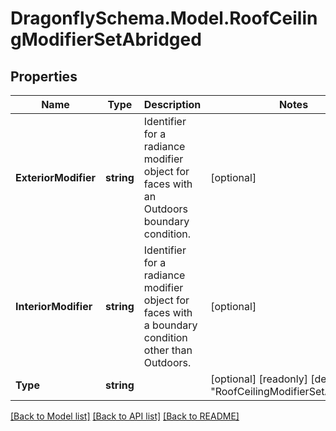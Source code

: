 
# DragonflySchema.Model.RoofCeilingModifierSetAbridged

## Properties

Name | Type | Description | Notes
------------ | ------------- | ------------- | -------------
**ExteriorModifier** | **string** | Identifier for a radiance modifier object for faces with an  Outdoors boundary condition. | [optional] 
**InteriorModifier** | **string** | Identifier for a radiance modifier object for faces with a boundary condition other than Outdoors. | [optional] 
**Type** | **string** |  | [optional] [readonly] [default to "RoofCeilingModifierSetAbridged"]

[[Back to Model list]](../README.md#documentation-for-models)
[[Back to API list]](../README.md#documentation-for-api-endpoints)
[[Back to README]](../README.md)

